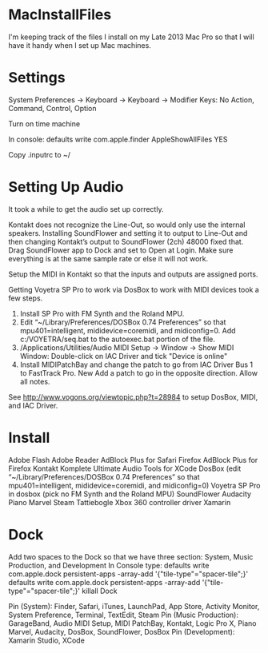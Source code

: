 MacInstallFiles
===============

I'm keeping track of the files I install on my Late 2013 Mac Pro so that I will have it handy when I set up Mac machines.

Settings
========
System Preferences -> Keyboard -> Keyboard -> Modifier Keys: No Action, Command, Control, Option

Turn on time machine

In console: defaults write com.apple.finder AppleShowAllFiles YES

Copy .inputrc to ~/

Setting Up Audio
================
It took a while to get the audio set up correctly.  

Kontakt does not recognize the Line-Out, so would only use the internal speakers.  Installing SoundFlower and setting it to output to Line-Out and then changing Kontakt’s output to SoundFlower (2ch) 48000 fixed that.  Drag SoundFlower app to Dock and set to Open at Login.  Make sure everything is at the same sample rate or else it will not work. 

Setup the MIDI in Kontakt so that the inputs and outputs are assigned ports.  

Getting Voyetra SP Pro to work via DosBox to work with MIDI devices took a few steps.  
1. Install SP Pro with FM Synth and the Roland MPU.  
2. Edit “~/Library/Preferences/DOSBox 0.74 Preferences” so that mpu401=intelligent, mididevice=coremidi, and midiconfig=0.  Add c:/VOYETRA/seq.bat to the autoexec.bat portion of the file. 
3. /Applications/Utilities/Audio MIDI Setup -> Window -> Show MIDI Window: Double-click on IAC Driver and tick "Device is online"
4. Install MIDIPatchBay and change the patch to go from IAC Driver Bus 1 to FastTrack Pro.    New Add a patch to go in the opposite direction.  Allow all notes.

See http://www.vogons.org/viewtopic.php?t=28984 to setup DosBox, MIDI, and IAC Driver.

Install
=======
Adobe Flash
Adobe Reader
AdBlock Plus for Safari
Firefox
AdBlock Plus for Firefox
Kontakt Komplete Ultimate
Audio Tools for XCode
DosBox (edit “~/Library/Preferences/DOSBox 0.74 Preferences” so that mpu401=intelligent, mididevice=coremidi, and midiconfig=0)
Voyetra SP Pro in dosbox (pick no FM Synth and the Roland MPU)
SoundFlower
Audacity
Piano Marvel
Steam
Tattiebogle Xbox 360 controller driver
Xamarin

Dock
====
Add two spaces to the Dock so that we have three section: System, Music Production, and Development
In Console type:
defaults write com.apple.dock persistent-apps -array-add '{"tile-type"="spacer-tile";}'
defaults write com.apple.dock persistent-apps -array-add '{"tile-type"="spacer-tile";}'
killall Dock

Pin (System): Finder, Safari, iTunes, LaunchPad, App Store, Activity Monitor, System Preference, Terminal, TextEdit, Steam
Pin (Music Production): GarageBand, Audio MIDI Setup, MIDI PatchBay, Kontakt, Logic Pro X, Piano Marvel, Audacity, DosBox, SoundFlower, DosBox
Pin (Development): Xamarin Studio, XCode
